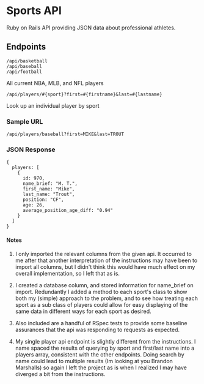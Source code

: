 # Sports API

Ruby on Rails API providing JSON data about professional athletes.

## Endpoints

```
/api/basketball
/api/baseball
/api/football
```
All current NBA, MLB, and NFL players
```
/api/players/#{sport}?first=#{firstname}&last=#{lastname}
```
Look up an individual player by sport

### Sample URL

```
/api/players/baseball?first=MIKE&last=TROUT
```

### JSON Response

```
{
  players: [
    {
      id: 970,
      name_brief: "M. T.",
      first_name: "Mike",
      last_name: "Trout",
      position: "CF",
      age: 26,
      average_position_age_diff: "0.94"
    }
  ]
}
```

#### Notes
1. I only imported the relevant columns from the given api. It occurred to me after that another interpretation of the instructions may have been to import all columns, but I didn't think this would have much effect on my overall implementation, so I left that as is.

2. I created a database column, and stored information for name_brief on import. Redundantly I added a method to each sport's class to show both my (simple) approach to the problem, and to see how treating each sport as a sub class of players could allow for easy displaying of the same data in different ways for each sport as desired.

3. Also included are a handful of RSpec tests to provide some baseline assurances that the api was responding to requests as expected.

4. My single player api endpoint is slightly different from the instructions. I name spaced the results of querying by sport and first/last name into a players array, consistent with the other endpoints. Doing search by name could lead to multiple results (Im looking at you Brandon Marshalls) so again I left the project as is when I realized I may have diverged a bit from the instructions.
